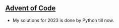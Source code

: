 ## [Advent of Code](https://adventofcode.com/)

- My solutions for 2023 is done by Python till now.
